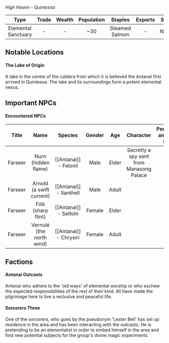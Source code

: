 *High Haven - Quintessa*

|     Type      |      Trade       | Wealth | Population |   Staples   |       Exports        | Status  |
| :-----------: | :--------------: | :----: | :--------: | :---------: | :------------------: | :-----: |
| Elemental Sanctuary | - | - |    ~30    | Steamed Salmon | - | Neutral |
## Notable Locations
#### The Lake of Origin
A lake in the centre of the caldera from which it is believed the Antanai first arrived in Quintessa. The lake and its surroundings form a potent elemental nexus. 
## Important NPCs
#### Encountered NPCs
| Title | Name | Species | Gender |  Age  | Character | Personality and Voice Notes | Status |
| :---: | :----------------------------------: | :-------------------: | :----: | :---: | :---: | :---: | :---: |
| Farseer | Nurn (hidden flame) | [[Antanai]] - Felonil | Male | Elder | Secretly a spy sent from Manasong Palace |  | Alive  |
| Farseer | Arnold (a swift current) | [[Antanai]] - Xanthell |  Male  | Adult |  |  | Alive  |
| Farseer | Filik (sharp flint) | [[Antanai]] - Settoln | Female | Elder |  |  | Alive  |
| Farseer | Vernulé (the north wind) | [[Antanai]] - Chrysiri |  Female  | Adult |  |  | Alive  |

## Factions
#### Antanai Outcasts
Antanai who adhere to the 'old ways' of elemental worship or who eschew the expected responsibilities of the rest of their kind. All have made the pilgrimage here to live a reclusive and peaceful life. 
#### Sorcerers Three
One of the sorcerers, who goes by the pseudonym 'Lester Bell' has set up residence in the area and has been interacting with the outcasts. He is pretending to be an elementalist in order to embed himself in the area and find new potential subjects for the group's divine magic experiments.
